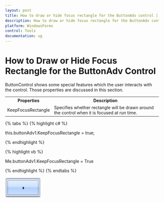 ```yaml
---
layout: post
title: How to draw or hide focus rectangle for the ButtonAdv control | WindowsForms | Syncfusion
description: How to draw or hide focus rectangle for the ButtonAdv control
platform: WindowsForms
control: Tools
documentation: ug
---
```


# How to Draw or Hide Focus Rectangle for the ButtonAdv Control

ButtonControl shows some special features which the user interacts with the control. Those properties are discussed in this section.

<table>
<tr>
<th>
Properties</th><th>
Description</th></tr>
<tr>
<td>
KeepFocusRectangle</td><td>
Specifies whether rectangle will be drawn around the control when it is focused at run time.</td></tr>
</table>

{% tabs %}
{% highlight c# %}

this.buttonAdv1.KeepFocusRectangle = true;

{% endhighlight %}

{% highlight vb %}

Me.buttonAdv1.KeepFocusRectangle = True

{% endhighlight %}
{% endtabs %}

![](FAQ_images/Overview_img76.jpeg) 
